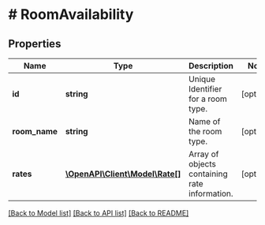# # RoomAvailability

## Properties

Name | Type | Description | Notes
------------ | ------------- | ------------- | -------------
**id** | **string** | Unique Identifier for a room type. | [optional]
**room_name** | **string** | Name of the room type. | [optional]
**rates** | [**\OpenAPI\Client\Model\Rate[]**](Rate.md) | Array of objects containing rate information. | [optional]

[[Back to Model list]](../../README.md#models) [[Back to API list]](../../README.md#endpoints) [[Back to README]](../../README.md)
